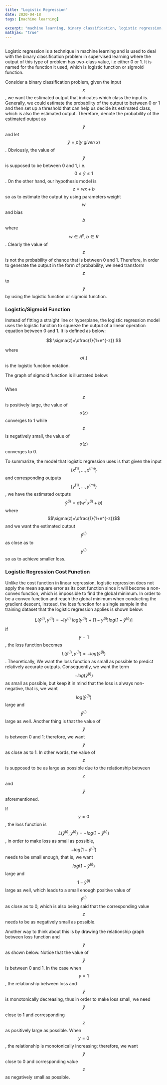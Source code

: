 ```yaml
---
title: "Logistic Regression"
date: 2020-04-18
tags: [machine learning]

excerpt: "machine learning, binary classification, logistic regression, logistic funtion"
mathjax: "true"
---
```

<img src="{{ site.url }}{{ site.baseurl }}/images/logistic regression/header_img.png" alt="">


Logistic regression is a technique in machine learning and is used to deal with the binary classification problem in supervised learning where the output of this type of problem has two-class value, i.e either 0 or 1. It is named for the function it used, which is logistic function or sigmoid function.

Consider a binary classification problem, given the input $$x$$, we want the estimated output that indicates which class the input is. Generally, we could estimate the probability of the output to between 0 or 1 and then set up a threshold that can help us decide its estimated class, which is also the estimated output. Therefore, denote the probability of the estimated output as $$\hat{y}$$ and let $$ \hat{y} = p(y~given~x) $$. Obviously, the value of $$\hat{y}$$ is supposed to be between 0 and 1, i.e. $$0 \le \hat{y} \le 1$$. On the other hand, our hypothesis model is $$z=wx+b$$ so as to estimate the output by using parameters weight $$w$$ and bias $$b$$ where $$w\in R^n, b\in R$$. Clearly the value of $$z$$ is not the probability of chance that is between 0 and 1. Therefore, in order to generate the output in the form of probability, we need transform $$z$$ to $$\hat{y}$$ by using the logistic function or sigmoid function.


### Logistic/Sigmoid Function
Instead of fitting a straight line or hyperplane, the logistic regression model uses the logistic function to squeeze the output of a linear operation equation between 0 and 1. It is defined as below:

$$
\sigma(z)=\dfrac{1}{1+e^{-z}}
$$

where $$\sigma(.)$$ is the logistic function notation.

The graph of sigmoid function is illustrated below:

<img src="{{ site.url }}{{ site.baseurl }}/images/logistic regression/sigmoid_function.jfif" alt="">

When $$z$$ is positively large, the value of $$\sigma(z)$$ converges to 1 while $$z$$ is negatively small, the value of $$\sigma(z)$$ converges to 0.

To summarize, the model that logistic regression uses is that given the input $$\{x^{(1)},...,x^{(m)}\}$$ and corresponding outputs $$\{y^{(1)},...,y^{(m)}\}$$, we have the estimated outputs $$\hat{y}^{(i)}=\sigma(w^Tx^{(i)}+b)$$ where $$\sigma(z)=\dfrac{1}{1+e^{-z}}$$ and we want the estimated output $$\hat{y}^{(i)}$$ as close as to $$y^{(i)}$$ so as to achieve smaller loss.

### Logistic Regression Cost Function
Unlike the cost function in linear regression, logistic regression does not apply the mean square error as its cost function since it will become a non-convex function, which is impossible to find the global minimum. In order to be a convex function and reach the global minimum when conducting the gradient descent, instead, the loss function for a single sample in the training dataset that the logistic regression applies is shown below:

$$
L(\hat{y}^{(i)},y^{(i)})=-[y^{(i)}~log(y^{(i)})+(1-y^{(i)})log(1-\hat{y}^{(i)})]
$$

If $$y=1$$, the loss function becomes $$L(\hat{y}^{(i)},y^{(i)})=-log(\hat{y}^{(i)})$$. Theoretically, We want the loss function as small as possible to predict relatively accurate outputs. Consequently, we want the term $$-log(\hat{y}^{(i)})$$ as small as possible, but keep it in mind that the loss is always non-negative, that is, we want $$log(\hat{y}^{(i)})$$ large and $$\hat{y}^{(i)}$$ large as well. Another thing is that the value of $$\hat{y}$$ is between 0 and 1; therefore, we want $$\hat{y}$$ as close as to 1. In other words, the value of $$z$$ is supposed to be as large as possible due to the relationship between $$z$$ and $$\hat{y}$$ aforementioned.

If $$y=0$$, the loss function is $$L(\hat{y}^{(i)},y^{(i)})=-log(1-\hat{y}^{(i)})$$, in order to make loss as small as possible, $$-log(1-\hat{y}^{(i)})$$ needs to be small enough, that is, we want $$log(1-\hat{y}^{(i)})$$ large and $$1-\hat{y}^{(i)}$$ large as well, which leads to a small enough positive value of $$\hat{y}^{(i)}$$ as close as to 0, which is also being said that the corresponding value $$z$$ needs to be as negatively small as possible.

Another way to think about this is by drawing the relationship graph between loss function and $$\hat{y}$$ as shown below. Notice that the value of $$\hat{y}$$ is between 0 and 1. In the case when $$y=1$$, the relationship between loss and $$\hat{y}$$ is monotonically decreasing, thus in order to make loss small, we need $$\hat{y}$$ close to 1 and corresponding $$z$$ as positively large as possible. When $$y=0$$, the relationship is monotonically increasing; therefore, we want $$\hat{y}$$ close to 0 and corresponding value $$z$$ as negatively small as possible.

<img src="{{ site.url }}{{ site.baseurl }}/images/logistic regression/loss_vs_y.PNG" alt="">
